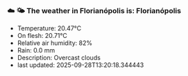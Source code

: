 ### ☁️ 🌤️  The weather in Florianópolis is: Florianópolis

- Temperature: 20.47°C
- On flesh: 20.71°C
- Relative air humidity: 82%
- Rain: 0.0 mm
- Description: Overcast clouds
- last updated: 2025-09-28T13:20:18.344443
